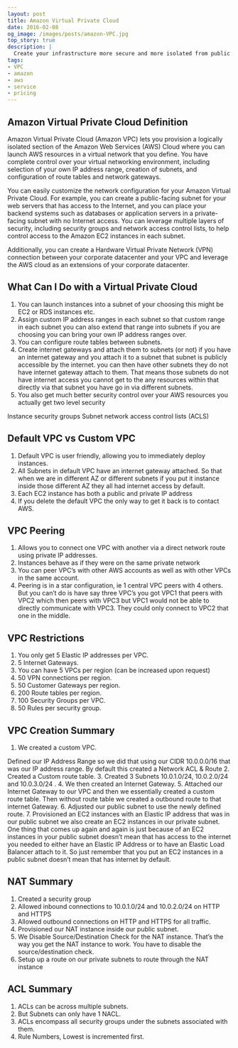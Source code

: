 ```yaml
---
layout: post
title: Amazon Virtual Private Cloud
date: 2016-02-08
og_image: /images/posts/amazon-VPC.jpg
top_story: true
description: |
  Create your infrastructure more secure and more isolated from public cloud.
tags:
- VPC
- amazon
- aws
- service
- pricing
---
```


## Amazon Virtual Private Cloud Definition

Amazon Virtual Private Cloud (Amazon VPC) lets you provision a logically isolated section of the Amazon Web Services (AWS) Cloud where you can launch AWS resources in a virtual network that you define. You have complete control over your virtual networking environment, including selection of your own IP address range, creation of subnets, and configuration of route tables and network gateways.

You can easily customize the network configuration for your Amazon Virtual Private Cloud. For example, you can create a public-facing subnet for your web servers that has access to the Internet, and you can place your backend systems such as databases or application servers in a private-facing subnet with no Internet access. You can leverage multiple layers of security, including security groups and network access control lists, to help control access to the Amazon EC2 instances in each subnet.

Additionally, you can create a Hardware Virtual Private Network (VPN) connection between your corporate datacenter and your VPC and leverage the AWS cloud as an extensions of your corporate datacenter.

What Can I Do with a Virtual Private Cloud
---
 1. You can launch instances into a subnet of your choosing this might be EC2 or RDS instances etc.
 2. Assign custom IP address ranges in each subnet so that custom range in each subnet you can also extend that range into subnets if you are choosing you can bring your own  IP address ranges over.
 3. You can configure route tables between subnets.
 4. Create internet gateways and attach them to subnets (or not) if you have an internet gateway and you attach it to a subnet that subnet is publicly accessible by the internet. you can then have other subnets they do not have internet gateway attach to them. That means those subnets do not have internet access you cannot get to the any resources within that directly via that subnet you have go in via different subnets.
 5. You also get much better security control over your AWS resources you actually get two level security

<span>Instance security groups</span>
<span>Subnet network access control lists (ACLS)</span>

Default VPC vs Custom VPC
---
1. Default VPC is user friendly, allowing you to immediately deploy instances.
2. All Subnets in default VPC have an internet gateway attached. So that when we are in different AZ or different subnets if you put it instance inside those different AZ they all had internet access by default.
3. Each EC2 instance has both a public and private IP address
4. If you delete the default VPC the only way to get it back is to contact AWS.

VPC Peering
---
1. Allows you to connect one VPC with another via a direct network route using private IP addresses.
2. Instances behave as if they were on the same private network
3. You can peer VPC’s with other AWS accounts as well as with other VPCs in the same account.
4. Peering is in a star configuration, ie 1 central VPC peers with 4 others. But you can’t do is have say three VPC’s you got VPC1 that peers with VPC2 which then peers with VPC3 but VPC1 would not be able to directly communicate with VPC3. They could only connect to VPC2 that one in the middle.

VPC Restrictions
---
1. You only get 5 Elastic IP addresses per VPC.
2. 5 Internet Gateways.
3. You can have 5 VPCs per region (can be increased upon request)
4. 50 VPN connections per region.
5. 50 Customer Gateways per region.
6. 200 Route tables per region.
7. 100 Security Groups per VPC.
8. 50 Rules per security group.

VPC Creation Summary
---
  1. We created a custom VPC.
      
<span>Defined our IP Address Range so we did that using our CIDR 10.0.0.0/16 that was our IP address range.</span>
<span>By default this created a Network ACL & Route</span>
  2. Created a Custom route table.
  3. Created 3 Subnets 10.0.1.0/24, 10.0.2.0/24 and 10.0.3.0/24 .
  4. We then created an Internet Gateway.
  5. Attached our Internet Gateway to our VPC and then we essentially created a custom route table. Then without route table we created a outbound route to that internet Gateway.
  6. Adjusted our public subnet to use the newly defined route.
  7. Provisioned an EC2 instances with an Elastic IP address that was in our public subnet we also create an EC2 instances in our private subnet. One thing that comes up again and again is just because of an EC2 instances in your public subnet doesn’t mean that has access to the internet you needed to either have an Elastic IP Address or to have an Elastic Load Balancer attach to it. So just remember that you put an EC2 instances in a public subnet doesn’t mean that has internet by default.

NAT Summary
---
1. Created a security group
2. Allowed inbound connections to 10.0.1.0/24 and 10.0.2.0/24 on HTTP and HTTPS
3. Allowed outbound connections on HTTP and HTTPS for all traffic.
4. Provisioned our NAT instance inside our public subnet.
5. We Disable Source/Destination Check for the NAT instance. That’s the way you get the NAT instance to work. You have to disable the source/destination check.
6. Setup up a route on our private subnets to route through the NAT instance    

ACL Summary
---
1. ACLs can be across multiple subnets.
2. But Subnets can only have 1 NACL.
3. ACLs encompass all security groups under the subnets associated with them.
4. Rule Numbers, Lowest is incremented first.



